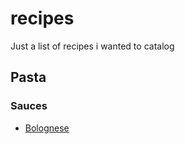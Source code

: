 # recipes

Just a list of recipes i wanted to catalog


## Pasta

### Sauces

- [Bolognese](./pasta/sauces/Bolognese.md)

